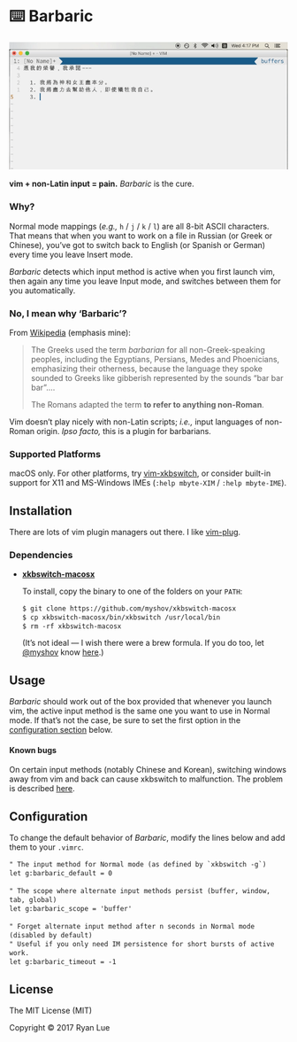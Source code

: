 ⌨️  Barbaric
==========

![](https://raw.githubusercontent.com/rlue/i/master/vim-barbaric/demo.gif)

**vim + non-Latin input = pain.** _Barbaric_ is the cure.

### Why?

Normal mode mappings (_e.g.,_ `h` / `j` / `k` / `l`) are all 8-bit ASCII characters. That means that when you want to work on a file in Russian (or Greek or Chinese), you’ve got to switch back to English (or Spanish or German) every time you leave Insert mode.

_Barbaric_ detects which input method is active when you first launch vim, then again any time you leave Input mode, and switches between them for you automatically.

### No, I mean why ‘Barbaric’?

From [Wikipedia](https://en.wikipedia.org/w/index.php?title=Barbarian&oldid=792816841) (emphasis mine):

> The Greeks used the term _barbarian_ for all non-Greek-speaking peoples,
> including the Egyptians, Persians, Medes and Phoenicians, emphasizing their
> otherness, because the language they spoke sounded to Greeks like gibberish
> represented by the sounds “bar bar bar”....
> 
> The Romans adapted the term **to refer to anything non-Roman**.

Vim doesn’t play nicely with non-Latin scripts; _i.e.,_ input languages of non-Roman origin. _Ipso facto,_ this is a plugin for barbarians.

### Supported Platforms

macOS only. For other platforms, try [vim-xkbswitch](https://github.com/lyokha/vim-xkbswitch), or consider built-in support for X11 and MS-Windows IMEs (`:help mbyte-XIM` / `:help mbyte-IME`).

Installation
------------

There are lots of vim plugin managers out there. I like [vim-plug](https://github.com/junegunn/vim-plug).

### Dependencies

* **[xkbswitch-macosx](https://github.com/myshov/xkbswitch-macosx)**

  To install, copy the binary to one of the folders on your `PATH`:

  ```
  $ git clone https://github.com/myshov/xkbswitch-macosx
  $ cp xkbswitch-macosx/bin/xkbswitch /usr/local/bin
  $ rm -rf xkbswitch-macosx
  ```

  (It’s not ideal — I wish there were a brew formula. If you do too, let [@myshov](https://github.com/myshov) know [here](https://github.com/myshov/xkbswitch-macosx/issues/4).)

Usage
-----

_Barbaric_ should work out of the box provided that whenever you launch vim, the active input method is the same one you want to use in Normal mode. If that’s not the case, be sure to set the first option in the [configuration section](#configuration) below.

#### Known bugs

On certain input methods (notably Chinese and Korean), switching windows away from vim and back can cause xkbswitch to malfunction. The problem is described [here](https://github.com/myshov/xkbswitch-macosx/issues/5).

Configuration
-------------

To change the default behavior of _Barbaric_, modify the lines below and add them to your `.vimrc`. 

```viml
" The input method for Normal mode (as defined by `xkbswitch -g`)
let g:barbaric_default = 0

" The scope where alternate input methods persist (buffer, window, tab, global)
let g:barbaric_scope = 'buffer'

" Forget alternate input method after n seconds in Normal mode (disabled by default)
" Useful if you only need IM persistence for short bursts of active work.
let g:barbaric_timeout = -1
```

License
-------

The MIT License (MIT)

Copyright © 2017 Ryan Lue
